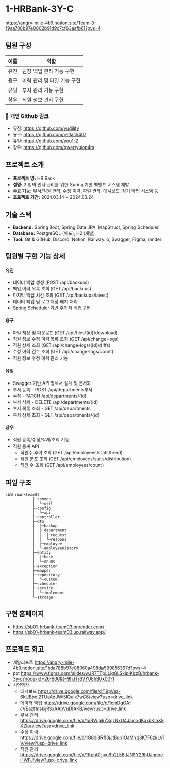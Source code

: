 # 1-HRBank-3Y-C
https://angry-mile-4b9.notion.site/Team-3-19aa788b97e0802b91d9c7cf63aafb61?pvs=4

## 팀원 구성
| 이름 | 역할 |
| --- | --- |
| 유진 | 팀장 백업 관리 기능 구현 |
| 용구 | 이력 관리 및 파일 기능 구현 |
| 유일 | 부서 관리 기능 구현 |
| 창우 | 직원 정보 관리 구현 |
### 🔗 개인 Github 링크

- 유진: https://github.com/yudility
- 용구: https://github.com/reflash407
- 유일: https://github.com/you1-2
- 창우: https://github.com/qwertyuiop4m
## 프로젝트 소개
- **프로젝트 명:** HR Bank
- **설명:** 기업의 인사 관리를 위한 Spring 기반 백엔드 시스템 개발
- **주요 기능:** 부서/직원 관리, 수정 이력, 파일 관리, 대시보드, 정기 백업 시스템 등
- **프로젝트 기간:** 2024.03.14 ~ 2024.03.24
## 기술 스택
- **Backend:** Spring Boot, Spring Data JPA, MapStruct, Spring Scheduler
- **Database:** PostgreSQL (배포), H2 (개발)
- **Tool:** Git & GitHub, Discord, Notion, Railway.io, Swagger, Figma, rander

## 팀원별 구현 기능 상세
#### 유진
- 데이터 백업 생성 (POST /api/backups)
- 백업 이력 목록 조회 (GET /api/backups)
- 마지막 백업 시간 조회 (GET /api/backups/latest)
- 데이터 백업 및 로그 저장 배치 처리
- Spring Scheduler 기반 주기적 백업 구현
#### 용구
- 파일 저장 및 다운로드 (GET /api/files/{id}/download)
- 직원 정보 수정 이력 목록 조회 (GET /api/change-logs)
- 직원 상세 조회 (GET /api/change-logs/{id}/diffs)
- 수정 이력 건수 조회 (GET /api/change-logs/count)
- 직원 정보 수정 이력 관리 기능
#### 유일
- Swagger 기반 API 명세서 설계 및 문서화
- 부서 등록 - POST /api/departments부서
- 수정 - PATCH /api/departments/{id}
- 부서 삭제 - DELETE /api/departments/{id}
- 부서 목록 조회 - GET /api/departments
- 부서 상세 조회 - GET /api/departments/{id}
#### 창우
- 직원 등록/수정/삭제/조회 기능
- 직원 통계 API
    - 직원수 추이 조회 (GET /api/employees/stats/trend)
    - 직원 분포 조회 (GET /api/employees/stats/distribution)
    - 직원 수 조회 (GET /api/employees/count)
## 파일 구조 
```
sb1hrbankteam03
            ├─common
            │  └─util
            ├─config
            │  └─api
            ├─controller
            ├─dto
            │  ├─backup
            │  ├─department
            │  │  ├─request
            │  │  └─respons
            │  ├─employee
            │  └─employeeHistory
            ├─entity
            │  ├─base
            │  └─enums
            ├─exception
            ├─mapper
            ├─repository
            │  └─custom
            ├─scheduler
            ├─service
            │  └─implement
            └─stroage

```

## 구현 홈페이지
- https://sb01-hrbank-team03.onrender.com/ 
- https://sb01-hrbank-team03.up.railway.app/
## 프로젝트 회고
- 개발리포트 https://angry-mile-4b9.notion.site/1bda788b97e08060a498da599856397d?pvs=4 
- ppt https://www.figma.com/slides/wJR7TTpLLigGLSkipIKbzB/hrbank-3y-c?node-id=26-606&t=9hJTr6VY08hB0x00-1
- 시연영상 
   -  대시보드 https://drive.google.com/file/d/19pVez-6kUBbdl2TUaAdJWi5lQuix7wC6/view?usp=drive_link
   -  데이터 백업 https://drive.google.com/file/d/1cmDgOA-cVEazt1nskijRSxAAbVuDIAKB/view?usp=drive_link
   - 부서 관리  https://drive.google.com/file/d/1uRWlg6Z3qLNxU4JamxdKxxbKIaX8XZIo/view?usp=drive_link
   - 수정 이력 https://drive.google.com/file/d/1G8dl8RfI3jJtBup1OaMnq3K7F6zkLV1V/view?usp=drive_link
   - 직원 관리 https://drive.google.com/file/d/1KphOIgxg9b2L58JJN9Y29hUJnnoeHWFJ/view?usp=drive_link
